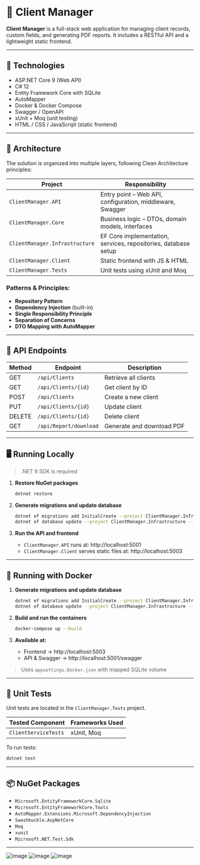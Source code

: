 ﻿# 👤 Client Manager

**Client Manager** is a full-stack web application for managing client records, custom fields, and generating PDF reports. It includes a RESTful API and a lightweight static frontend.

---

## 🔧 Technologies

- ASP.NET Core 9 (Web API)
- C# 12
- Entity Framework Core with SQLite
- AutoMapper
- Docker & Docker Compose
- Swagger / OpenAPI
- xUnit + Moq (unit testing)
- HTML / CSS / JavaScript (static frontend)

---

## 🧠 Architecture

The solution is organized into multiple layers, following Clean Architecture principles:

| Project                    | Responsibility                                                  |
|---------------------------|------------------------------------------------------------------|
| `ClientManager.API`       | Entry point – Web API, configuration, middleware, Swagger        |
| `ClientManager.Core`      | Business logic – DTOs, domain models, interfaces                 |
| `ClientManager.Infrastructure` | EF Core implementation, services, repositories, database setup |
| `ClientManager.Client`    | Static frontend with JS & HTML                                   |
| `ClientManager.Tests`     | Unit tests using xUnit and Moq                                   |

### Patterns & Principles:

- **Repository Pattern**
- **Dependency Injection** (built-in)
- **Single Responsibility Principle**
- **Separation of Concerns**
- **DTO Mapping with AutoMapper**

---

## 📍 API Endpoints

| Method | Endpoint                    | Description               |
|--------|-----------------------------|---------------------------|
| GET    | `/api/Clients`              | Retrieve all clients      |
| GET    | `/api/Clients/{id}`         | Get client by ID          |
| POST   | `/api/Clients`              | Create a new client       |
| PUT    | `/api/Clients/{id}`         | Update client             |
| DELETE | `/api/Clients/{id}`         | Delete client             |
| GET    | `/api/Report/download`      | Generate and download PDF |

---

## 🖥️ Running Locally

> .NET 9 SDK is required

1. **Restore NuGet packages**  
   ```bash
   dotnet restore
   ```

2. **Generate migrations and update database**  
   ```bash
   dotnet ef migrations add InitialCreate --project ClientManager.Infrastructure --startup-project ClientManager.API
   dotnet ef database update --project ClientManager.Infrastructure --startup-project ClientManager.API
   ```

3. **Run the API and frontend**  
   - `ClientManager.API` runs at: http://localhost:5001  
   - `ClientManager.Client` serves static files at: http://localhost:5003  

---

## 🐳 Running with Docker

1. **Generate migrations and update database**  
   ```bash
   dotnet ef migrations add InitialCreate --project ClientManager.Infrastructure --startup-project ClientManager.API
   dotnet ef database update --project ClientManager.Infrastructure --startup-project ClientManager.API
   ```
2. **Build and run the containers**  
   ```bash
   docker-compose up --build
   ```

3. **Available at:**
   - Frontend → http://localhost:5003  
   - API & Swagger → http://localhost:5001/swagger  

> Uses `appsettings.Docker.json` with mapped SQLite volume

---

## 🧪 Unit Tests

Unit tests are located in the `ClientManager.Tests` project.

| Tested Component    | Frameworks Used     |
|---------------------|---------------------|
| `ClientServiceTests`| xUnit, Moq          |

To run tests:
```bash
dotnet test
```

---

## 📦 NuGet Packages

- `Microsoft.EntityFrameworkCore.Sqlite`
- `Microsoft.EntityFrameworkCore.Tools`
- `AutoMapper.Extensions.Microsoft.DependencyInjection`
- `Swashbuckle.AspNetCore`
- `Moq`
- `xunit`
- `Microsoft.NET.Test.Sdk`

---

![image](https://github.com/user-attachments/assets/44cd5455-1988-4005-bb36-9d68ac66b83c)
![image](https://github.com/user-attachments/assets/26c05f82-7f1e-4298-8de3-e5ec23477d71)
![image](https://github.com/user-attachments/assets/3d575b76-e007-4dda-8d3d-7edf17cc03e7)



